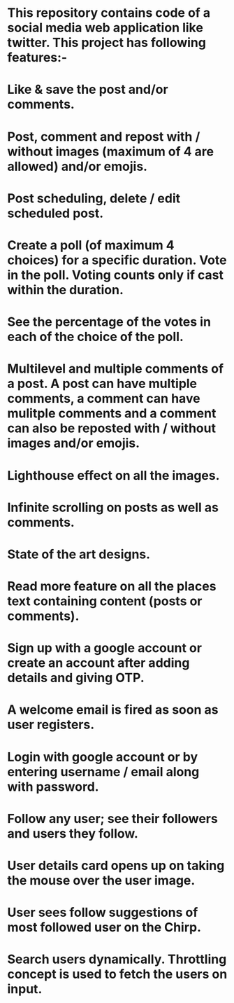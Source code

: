 # This repository contains code of a social media web application like twitter. This project has following features:-

# Like & save the post and/or comments.
# Post, comment and repost with / without images (maximum of 4 are allowed) and/or emojis.
# Post scheduling, delete / edit scheduled post.
# Create a poll (of maximum 4 choices) for a specific duration. Vote in the poll. Voting counts only if cast within the duration.
# See the percentage of the votes in each of the choice of the poll.
# Multilevel and multiple comments of a post. A post can have multiple comments, a comment can have mulitple comments and a comment can also be reposted with / without images and/or emojis.
# Lighthouse effect on all the images.
# Infinite scrolling on posts as well as comments.
# State of the art designs.
# Read more feature on all the places text containing content (posts or comments).
# Sign up with a google account or create an account after adding details and giving OTP.
# A welcome email is fired as soon as user registers.
# Login with google account or by entering username / email along with password.
# Follow any user; see their followers and users they follow.
# User details card opens up on taking the mouse over the user image.
# User sees follow suggestions of most followed user on the Chirp.
# Search users dynamically. Throttling concept is used to fetch the users on input.